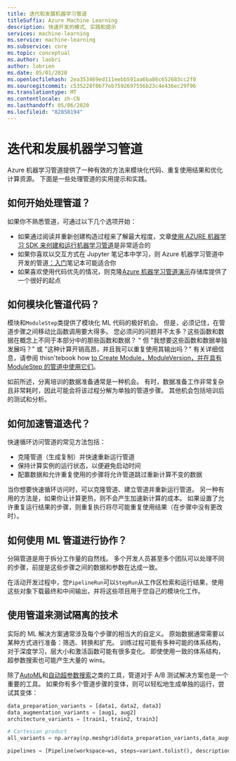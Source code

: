 ```yaml
---
title: 迭代和发展机器学习管道
titleSuffix: Azure Machine Learning
description: 快速开发的模式、实践和提示
services: machine-learning
ms.service: machine-learning
ms.subservice: core
ms.topic: conceptual
ms.author: laobri
author: lobrien
ms.date: 05/01/2020
ms.openlocfilehash: 2ea353469ed111eebb591aa6ba86c652683cc2f0
ms.sourcegitcommit: c535228f0b77eb7592697556b23c4e436ec29f96
ms.translationtype: MT
ms.contentlocale: zh-CN
ms.lasthandoff: 05/06/2020
ms.locfileid: "82858194"
---
```

# <a name="iterating-and-evolving-machine-learning-pipelines"></a>迭代和发展机器学习管道

Azure 机器学习管道提供了一种有效的方法来模块化代码、重复使用结果和优化计算资源。 下面是一些处理管道的实用提示和实践。

## <a name="how-do-you-get-started-with-pipelines"></a>如何开始处理管道？

如果你不熟悉管道，可通过以下几个选项开始：

* 如果通过阅读并重新创建构造过程来了解最大程度，文章[使用 AZURE 机器学习 SDK 来创建和运行机器学习管道](how-to-create-your-first-pipeline.md)是非常适合的 
* 如果你喜欢以交互方式在 Jupyter 笔记本中学习，则 Azure 机器学习管道中开发的管道[：入门](https://github.com/Azure/MachineLearningNotebooks/blob/master/how-to-use-azureml/machine-learning-pipelines/intro-to-pipelines/aml-pipelines-getting-started.ipynb)笔记本可能适合你
* 如果喜欢使用代码优先的情况，则克隆[Azure 机器学习管道演示](https://github.com/microsoft/aml-pipelines-demo)存储库提供了一个很好的起点

## <a name="how-do-you-modularize-pipeline-code"></a>如何模块化管道代码？ 

模块和`ModuleStep`类提供了模块化 ML 代码的极好机会。 但是，必须记住，在管道步骤之间移动比函数调用要大得多。 您必须问的问题并不太多？这些函数和数据在概念上不同于本部分中的那些函数和数据？ " 但 "我想要这些函数和数据单独发展吗？" 或 "这种计算开销高昂，并且我可以重复使用其输出吗？" 有关详细信息，请参阅 thisn'tebook how [to Create Module，ModuleVersion，并在具有 ModuleStep 的管道中使用它们](https://github.com/Azure/MachineLearningNotebooks/blob/master/how-to-use-azureml/machine-learning-pipelines/intro-to-pipelines/aml-pipelines-how-to-use-modulestep.ipynb)。

如前所述，分离培训的数据准备通常是一种机会。 有时，数据准备工作非常复杂且非常耗时，因此可能会将该过程分解为单独的管道步骤。 其他机会包括培训后的测试和分析。 

## <a name="how-do-you-speed-pipeline-iteration"></a>如何加速管道迭代？ 

快速循环访问管道的常见方法包括： 

- 克隆管道（生成复制）并快速重新运行管道
- 保持计算实例的运行状态，以便避免启动时间
- 配置数据和允许重复使用的步骤将允许管道跳过重新计算不变的数据

当你想要快速循环访问时，可以克隆管道、建立管道并重新运行管道。 另一种有用的方法是，如果你让计算更热，则不会产生加速新计算的成本。 如果设置了允许重复运行结果的步骤，则重复执行将尽可能重复使用结果（在步骤中没有更改时）。

## <a name="how-do-you-collaborate-using-ml-pipelines"></a>如何使用 ML 管道进行协作？ 

分隔管道是用于拆分工作量的自然线。 多个开发人员甚至多个团队可以处理不同的步骤，前提是这些步骤之间的数据和参数在达成一致。 

在活动开发过程中，您`PipelineRun`可以`StepRun`从工作区检索和运行结果，使用这些对象下载最终和中间输出，并将这些项目用于您自己的模块化工作。

## <a name="use-pipelines-to-test-techniques-in-isolation"></a>使用管道来测试隔离的技术

实际的 ML 解决方案通常涉及每个步骤的相当大的自定义。 原始数据通常需要以某种方式进行准备：筛选、转换和扩充。 训练过程可能有多种可能的体系结构，对于深度学习，层大小和激活函数可能有很多变化。 即使使用一致的体系结构，超参数搜索也可能产生大量的 wins。

除了[AutoML](concept-automated-ml.md)和[自动超参数搜索](how-to-tune-hyperparameters.md)之类的工具，管道对于 A/B 测试解决方案也是一个重要的工具。 如果你有多个管道步骤的变体，则可以轻松地生成单独的运行，尝试其变体： 

```python
data_preparation_variants = [data1, data2, data3]
data_augmentation_variants = [aug1, aug2]
architecture_variants = [train1, train2, train3]

# Cartesian product
all_variants = np.array(np.meshgrid(data_preparation_variants,data_augmentation_variants,architecture_variants)).T.reshape(-1,3)

pipelines = [Pipeline(workspace=ws, steps=variant.tolist(), description=str(variant)) for variant in all_variants]

```

